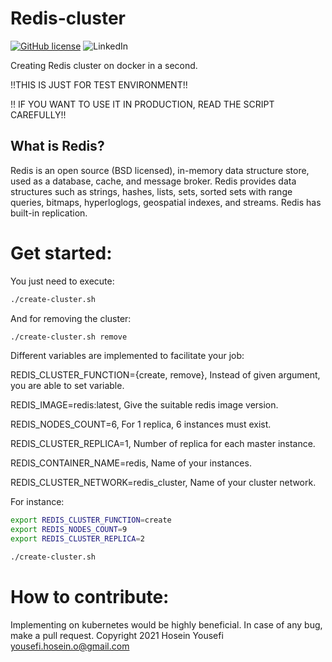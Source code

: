 # Redis-cluster

[![GitHub license](https://img.shields.io/github/license/hosein-yousefii/Redis-cluster)](https://github.com/hosein-yousefii/Redis-cluster/blob/master/LICENSE)
![LinkedIn](https://shields.io/badge/style-hoseinyousefi-black?logo=linkedin&label=LinkedIn&link=https://www.linkedin.com/in/hoseinyousefi)

Creating Redis cluster on docker in a second.

!!THIS IS JUST FOR TEST ENVIRONMENT!!

!! IF YOU WANT TO USE IT IN PRODUCTION, READ THE SCRIPT CAREFULLY!!


## What is Redis?

Redis is an open source (BSD licensed), in-memory data structure store, used as a database, cache, and message broker. Redis provides data structures such as strings, hashes, lists, sets, sorted sets with range queries, bitmaps, hyperloglogs, geospatial indexes, and streams. Redis has built-in replication.

# Get started:

You just need to execute:
```bash
./create-cluster.sh
```

And for removing the cluster:
```bash
./create-cluster.sh remove
```

Different variables are implemented to facilitate your job:

REDIS_CLUSTER_FUNCTION={create, remove},        Instead of given argument, you are able to set variable.

REDIS_IMAGE=redis:latest,                       Give the suitable redis image version.

REDIS_NODES_COUNT=6,                            For 1 replica, 6 instances must exist.

REDIS_CLUSTER_REPLICA=1,                        Number of replica for each master instance.

REDIS_CONTAINER_NAME=redis,                     Name of your instances.

REDIS_CLUSTER_NETWORK=redis_cluster,            Name of your cluster network.


For instance:
```bash
export REDIS_CLUSTER_FUNCTION=create
export REDIS_NODES_COUNT=9
export REDIS_CLUSTER_REPLICA=2

./create-cluster.sh
```


# How to contribute:

Implementing on kubernetes would be highly beneficial. In case of any bug, make a pull request.
Copyright 2021 Hosein Yousefi <yousefi.hosein.o@gmail.com>

